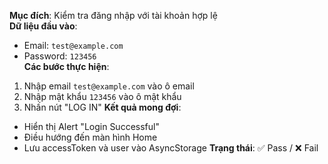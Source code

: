 **Mục đích**: Kiểm tra đăng nhập với tài khoản hợp lệ  
**Dữ liệu đầu vào**:  
- Email: `test@example.com`  
- Password: `123456`  
**Các bước thực hiện**:
1. Nhập email `test@example.com` vào ô email
2. Nhập mật khẩu `123456` vào ô mật khẩu
3. Nhấn nút "LOG IN"
**Kết quả mong đợi**:
- Hiển thị Alert "Login Successful"
- Điều hướng đến màn hình Home
- Lưu accessToken và user vào AsyncStorage
**Trạng thái**: ✅ Pass / ❌ Fail
